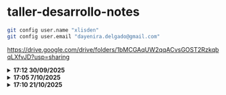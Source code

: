 # taller-desarrollo-notes
```bash
git config user.name "xlisden"
git config user.email "dayenira.delgado@gmail.com"
```
https://drive.google.com/drive/folders/1bMCGAqUW2qqACvsGOST2RzkqbqLXfvJD?usp=sharing

<details>
<summary><b>17:12 30/09/2025</b></summary>
  
  - bus de eventos - a traves de el, se comunican los microservicios
  - se puede hacer un microservicio, que no este conectado a ninguna bd, pero si se encarga de orquestar a los microservicios, y no mezclarlos.
  - keycloak por si no se quiere implementar un microservicio de seguridad
  - **no existen claves foraneas**
  - por eso ya no se usan integers, si no UUID y GUID
  - para evitar la llamada a otro microservicios, se utiliza la replicacion de data
  - **patron saga** - ejecutar los pasos a la inversa, si en algun momento el algun microservicio se cae durante el evento
  - spring 3.5.6 - jdk 17
  - agregar swagger - url http://localhost:8080/swagger-ui/index.html
    ```
    <dependency>
    	<groupId>org.springdoc</groupId>
    	<artifactId>springdoc-openapi-starter-webmvc-ui</artifactId>
    	<version>2.5.0</version>
    </dependency>
    ```
  - 
  ---
  - que es escalar verticalmente? que es escalar horizontalmente?
  - que es gateway? - puerta de entrada para que le front, o un servicio externo, se comunique con el backend. No se hacen llamadas directamente al microservicio, se hace a traves del API gateway, porque ahi estan la seguridad
  - config server? - medida de seguridad adicional para proteger los datos sensibles
  - seq: https://dev.to/minhaz1217/java-spring-boot-use-seq-for-logging-39fm
     --https://github.com/minhaz1217/java-quarkus/tree/master/spring-boot-seq

</details>

<details>
<summary><b>17:05 7/10/2025</b></summary>
  
  - google drive tiene versionamiento
  - hot fix: cambio en produccion
  - cherry-pick: pasar solo un commit a una rama, no todos los cambios completos

</details>


<details>
<summary><b>17:10 21/10/2025</b></summary>
  
  - contenedores != a maquinas virtuales
    - mv - ocupa espacio: 32GB de RAM se puede crear 3maq de 8GB, para yo quedarme con 8
    - con - designa los recursos necesarios (espacio de memoria) para funcionar. No se necesita levantanr un SO para que funcione. Reutiliza componetnes del SO anfitrion
  - registry = nube. donde estan las imagenes
  - cliente: terminal o docker desktop
  - contendor != imagen
  - build, pull, run
  - imagnees = plantilla de sola lectura. a partir de umna sola imagebn. se crean N contenedores
  - descargar composes
    ```bash
    docker compose -f compose-database-mysql.yml up -d
    ```
  - public key not allowed
    1. driver properties
    2. allow public key retrival cambiar a true
  - usar db en postregres
    ```sql
    SET search_path TO base_de_datos;
    ```
</details>
